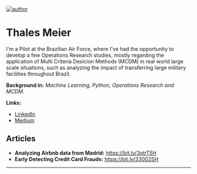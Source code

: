 [![author](https://img.shields.io/badge/author-thalestmm-red.svg)](https://www.linkedin.com/in/thales-m-meier-44593b17b)

# Thales Meier

I'm a Pilot at the Brazilian Air Force, where I've had the opportunity to develop a few Operations Research studies, mostly regarding the application of Multi Criteria Desicion Methods (MCDM) in real world large scale situations, such as analyzing the impact of transferring large military facilities throughout Brazil.

**Background in:** *Machine Learning, Python, Operations Research and MCDM*.

**Links:**
* [LinkedIn](https://bit.ly/3EJvzGD)
* [Medium](https://bit.ly/3ErtHBf)


## Articles

* **Analyzing Airbnb data from Madrid:** https://bit.ly/3qtrT5H
* **Early Detecting Credit Card Frauds:** https://bit.ly/33002SH

---
<!---
thalestmm/thalestmm is a ✨ special ✨ repository because its `README.md` (this file) appears on your GitHub profile.
You can click the Preview link to take a look at your changes.
--->
